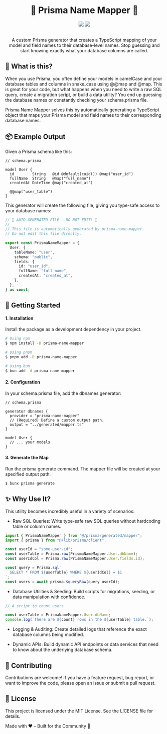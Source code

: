 <h1 align="center">
  🧭 Prisma Name Mapper 🧭
</h1>

<div align="center">
  <img src="https://img.shields.io/badge/Prisma-0F172A?&logo=prisma" />
  <img src="https://shields.io/badge/TypeScript-0F172A?logo=TypeScript&logoColor=06B6D4" />
</div>

<br />

<p align="center">A custom Prisma generator that creates a TypeScript mapping of your model and field names to their database-level names. Stop guessing and start knowing exactly what your database columns are called.</p>

## 🤔 What is this?

When you use Prisma, you often define your models in camelCase and your database tables and columns in snake_case using @@map and @map. This is great for your code, but what happens when you need to write a raw SQL query, create a migration script, or build a data utility? You end up guessing the database names or constantly checking your schema.prisma file.

Prisma Name Mapper solves this by automatically generating a TypeScript object that maps your Prisma model and field names to their corresponding database names.

## 📦 Example Output

Given a Prisma schema like this:

```prisma
// schema.prisma

model User {
  id        String   @id @default(cuid()) @map("user_id")
  fullName  String   @map("full_name")
  createdAt DateTime @map("created_at")

  @@map("user_table")
}
```

This generator will create the following file, giving you type-safe access to your database names:

```typescript
// 🔴 AUTO-GENERATED FILE — DO NOT EDIT! 🔴
//
// This file is automatically generated by prisma-name-mapper.
// Do not edit this file directly.

export const PrismaNameMapper = {
  User: {
    tableName: "user",
    schema: "public",
    fields: {
      id: "user_id",
      fullName: "full_name",
      createdAt: "created_at",
    },
  },
} as const;
```

## 🚀 Getting Started

#### 1. Installation

Install the package as a development dependency in your project.

```bash
# Using npm
$ npm install -D prisma-name-mapper

# Using pnpm
$ pnpm add -D prisma-name-mapper

# Using bun
$ bun add -d prisma-name-mapper
```

#### 2. Configuration

In your schema.prisma file, add the dbnames generator:

```prisma
// schema.prisma

generator dbnames {
  provider = "prisma-name-mapper"
  // (Required) Define a custom output path.
  output = "../generated/mapper.ts"
}

model User {
  // ... your models
}
```

#### 3. Generate the Map

Run the prisma generate command. The mapper file will be created at your specified output path.

```bash
$ bunx prisma generate
```

## ✨ Why Use It?

This utility becomes incredibly useful in a variety of scenarios:

- Raw SQL Queries: Write type-safe raw SQL queries without hardcoding table or column names.

```typescript
import { PrismaNameMapper } from "@/prisma/generated/mapper";
import { prisma } from "@/lib/prisma/client";

const userId = "some-user-id";
const userTable = Prisma.raw(PrismaNameMapper.User.dbName);
const userIdCol = Prisma.raw(PrismaNameMapper.User.fields.id);

const query = Prisma.sql`
  SELECT * FROM ${userTable} WHERE ${userIdCol} = $1
`;
const users = await prisma.$queryRaw(query userId);
```

- Database Utilities & Seeding: Build scripts for migrations, seeding, or data manipulation with confidence.

```typescript
// A script to count users

const userTable = PrismaNameMapper.User.dbName;
console.log(`There are ${count} rows in the ${userTable} table.`);
```

- Logging & Auditing: Create detailed logs that reference the exact database columns being modified.

- Dynamic APIs: Build dynamic API endpoints or data services that need to know about the underlying database schema.

## 🤝 Contributing

Contributions are welcome! If you have a feature request, bug report, or want to improve the code, please open an issue or submit a pull request.

## 📜 License

This project is licensed under the MIT License. See the LICENSE file for details.

Made with ❤️ – Built for the Community 🤲
